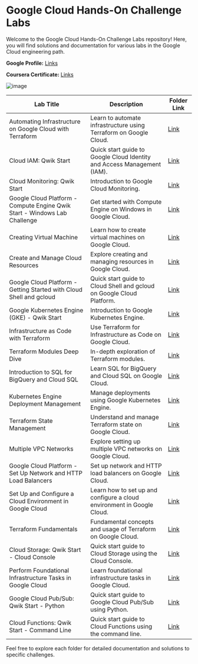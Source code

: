 # Google Cloud Hands-On Challenge Labs

Welcome to the Google Cloud Hands-On Challenge Labs repository! Here, you will find solutions and documentation for various labs in the Google Cloud engineering path.

**Google Profile:** [Links](https://www.cloudskillsboost.google/public_profiles/373d33ab-7bd2-40c7-b56a-37e5579bc280)

**Coursera Certificate:**  [Links](https://coursera.org/share/bf8904dfe780aa1337d9ec58db446dc1)

![image](https://github.com/Dev0psKing/Google-Cloud-Hands_On/assets/99263767/10aa54ec-996b-44b8-9c1c-a29c07774201)






| Lab Title                                                                 | Description                                                             | Folder Link                                                                                                                                             |
|---------------------------------------------------------------------------|-------------------------------------------------------------------------|---------------------------------------------------------------------------------------------------------------------------------------------------------|
| Automating Infrastructure on Google Cloud with Terraform                  | Learn to automate infrastructure using Terraform on Google Cloud.       | [Link](https://github.com/Dev0psKing/Google-Cloud-Hands_On/tree/master/Automating%20Infrastructure%20on%20Google%20Cloud%20with%20Terraform)            |
| Cloud IAM: Qwik Start                                                     | Quick start guide to Google Cloud Identity and Access Management (IAM). | [Link](https://github.com/Dev0psKing/Google-Cloud-Hands_On/tree/master/Cloud%20IAM%3A%20Qwik%20Start)                                                   |
| Cloud Monitoring: Qwik Start                                              | Introduction to Google Cloud Monitoring.                                | [Link](https://github.com/Dev0psKing/Google-Cloud-Hands_On/tree/master/Cloud%20Monitoring%3A%20Qwik%20Start)                                            |
| Google Cloud Platform - Compute Engine Qwik Start - Windows Lab Challenge | Get started with Compute Engine on Windows in Google Cloud.             | [Link](https://github.com/Dev0psKing/Google-Cloud-Hands_On/tree/master/Compute%20Engine%3A%20Qwik%20Start%20-%20Windows)                                |
| Creating Virtual Machine                                                  | Learn how to create virtual machines on Google Cloud.                   | [Link](https://github.com/Dev0psKing/Google-Cloud-Hands_On/tree/master/Creating%20Virtual%20Machine)                                                    |
| Create and Manage Cloud Resources                                         | Explore creating and managing resources in Google Cloud.                | [Link](https://github.com/Dev0psKing/Google-Cloud-Hands_On/tree/master/Creating%20and%20Managing%20Cloud%20Resources)                                   |
| Google Cloud Platform - Getting Started with Cloud Shell and gcloud       | Quick start guide to Cloud Shell and gcloud on Google Cloud Platform.   | [Link](https://github.com/Dev0psKing/Google-Cloud-Hands_On/tree/master/Getting%20Started%20with%20Cloud%20Shell%20and%20gcloud)                         |
| Google Kubernetes Engine (GKE) - Qwik Start                               | Introduction to Google Kubernetes Engine.                               | [Link](https://github.com/Dev0psKing/Google-Cloud-Hands_On/tree/master/Google%20Kubernetes%20Engine%20(GKE))                                            |
| Infrastructure as Code with Terraform                                     | Use Terraform for Infrastructure as Code on Google Cloud.               | [Link](https://github.com/Dev0psKing/Google-Cloud-Hands_On/tree/master/Infrastructure%20as%20Code%20with%20Terraform)                                   |
| Terraform Modules Deep Dive                                               | In-depth exploration of Terraform modules.                              | [Link](https://github.com/Dev0psKing/Google-Cloud-Hands_On/tree/master/Interact%20with%20Terraform%20Modules)                                           |
| Introduction to SQL for BigQuery and Cloud SQL                            | Learn SQL for BigQuery and Cloud SQL on Google Cloud.                   | [Link](https://github.com/Dev0psKing/Google-Cloud-Hands_On/tree/master/Introduction%20to%20SQL%20for%20BigQuery%20and%20Cloud%20SQL)                    |
| Kubernetes Engine Deployment Management                                   | Manage deployments using Google Kubernetes Engine.                      | [Link](https://github.com/Dev0psKing/Google-Cloud-Hands_On/tree/master/Managing%20Deployments%20Using%20Kubernetes%20Engine)                            |
| Terraform State Management                                                | Understand and manage Terraform state on Google Cloud.                  | [Link](https://github.com/Dev0psKing/Google-Cloud-Hands_On/tree/master/Managing%20Terraform%20State)                                                    |
| Multiple VPC Networks                                                     | Explore setting up multiple VPC networks on Google Cloud.               | [Link](https://github.com/Dev0psKing/Google-Cloud-Hands_On/tree/master/Multiple%20VPC%20Networks)                                                       |
| Google Cloud Platform - Set Up Network and HTTP Load Balancers            | Set up network and HTTP load balancers on Google Cloud.                 | [Link](https://github.com/Dev0psKing/Google-Cloud-Hands_On/tree/master/Set%20Up%20Network%20and%20HTTP%20Load%20Balancers)                              |
| Set Up and Configure a Cloud Environment in Google Cloud                  | Learn how to set up and configure a cloud environment in Google Cloud.  | [Link](https://github.com/Dev0psKing/Google-Cloud-Hands_On/tree/master/Set%20Up%20and%20Configure%20a%20Cloud%20Environment%20in%20Google%20Cloud)      |
| Terraform Fundamentals                                                    | Fundamental concepts and usage of Terraform on Google Cloud.            | [Link](https://github.com/Dev0psKing/Google-Cloud-Hands_On/tree/master/Terraform%20Fundamentals)                                                        |
| Cloud Storage: Qwik Start - Cloud Console                                 | Quick start guide to Cloud Storage using the Cloud Console.             | [Link](https://github.com/Dev0psKing/Google-Cloud-Hands_On/tree/master/Cloud%20Storage%3A%20Qwik%20Start%20-%20Cloud%20Console)                         |
| Perform Foundational Infrastructure Tasks in Google Cloud                 | Learn foundational infrastructure tasks in Google Cloud.                | [Link](https://github.com/Dev0psKing/Google-Cloud-Hands_On/blob/master/Perform%20Foundational%20Infrastructure%20Tasks%20in%20Google%20Cloud/README.md) |
| Google Cloud Pub/Sub: Qwik Start - Python                                 | Quick start guide to Google Cloud Pub/Sub using Python.                 | [Link](https://github.com/Dev0psKing/Google-Cloud-Hands_On/tree/master/Google%20Cloud%20Pub/Sub%3A%20Qwik%20Start%20-%20Python)                         |
| Cloud Functions: Qwik Start - Command Line                                | Quick start guide to Cloud Functions using the command line.            | [Link](https://github.com/Dev0psKing/Google-Cloud-Hands_On/blob/master/Cloud%20Functions:%20Qwik%20Start%20-%20Command%20Line/README.md)                |

Feel free to explore each folder for detailed documentation and solutions to specific challenges.


